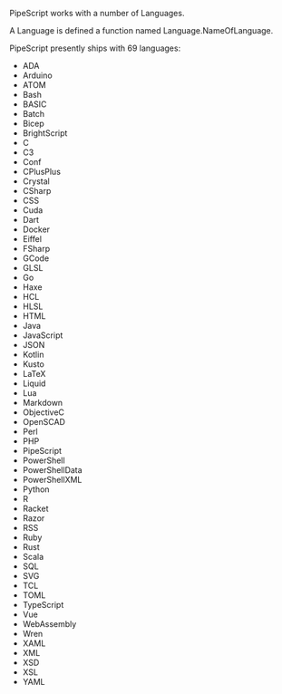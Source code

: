 PipeScript works with a number of Languages.

A Language is defined a function named Language.NameOfLanguage.

PipeScript presently ships with 69 languages:

* ADA
* Arduino
* ATOM
* Bash
* BASIC
* Batch
* Bicep
* BrightScript
* C
* C3
* Conf
* CPlusPlus
* Crystal
* CSharp
* CSS
* Cuda
* Dart
* Docker
* Eiffel
* FSharp
* GCode
* GLSL
* Go
* Haxe
* HCL
* HLSL
* HTML
* Java
* JavaScript
* JSON
* Kotlin
* Kusto
* LaTeX
* Liquid
* Lua
* Markdown
* ObjectiveC
* OpenSCAD
* Perl
* PHP
* PipeScript
* PowerShell
* PowerShellData
* PowerShellXML
* Python
* R
* Racket
* Razor
* RSS
* Ruby
* Rust
* Scala
* SQL
* SVG
* TCL
* TOML
* TypeScript
* Vue
* WebAssembly
* Wren
* XAML
* XML
* XSD
* XSL
* YAML
